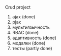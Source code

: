 Crud project

1. ajax (done)
2. pjax
3. мультиязычность
4. RBAC (done)
5. адаптивность (done)
6. модалки (done)
7. тесты (partly done)
